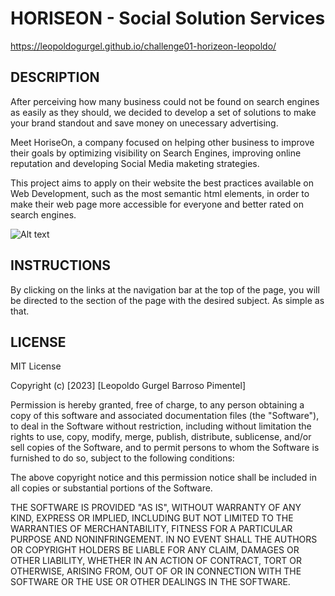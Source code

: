 # HORISEON - Social Solution Services

https://leopoldogurgel.github.io/challenge01-horizeon-leopoldo/

## DESCRIPTION

After perceiving how many business could not be found on search engines as easily as they should, we decided to develop a set of solutions to make your brand standout and save money on unecessary advertising.

Meet HoriseOn, a company focused on helping other business to improve their goals by optimizing visibility on Search Engines, improving online reputation and developing Social Media maketing strategies. 

This project aims to apply on their website the best practices available on Web Development, such as the most semantic html elements, in order to make their web page more accessible for everyone and better rated on search engines.

![Alt text](./docs/assets/images/page-screenshot.jpg "Page screenshot")

## INSTRUCTIONS

By clicking on the links at the navigation bar at the top of the page, you will be directed to the section of the page with the desired subject. As simple as that.

## LICENSE

MIT License

Copyright (c) [2023] [Leopoldo Gurgel Barroso Pimentel]

Permission is hereby granted, free of charge, to any person obtaining a copy
of this software and associated documentation files (the "Software"), to deal
in the Software without restriction, including without limitation the rights
to use, copy, modify, merge, publish, distribute, sublicense, and/or sell
copies of the Software, and to permit persons to whom the Software is
furnished to do so, subject to the following conditions:

The above copyright notice and this permission notice shall be included in all
copies or substantial portions of the Software.

THE SOFTWARE IS PROVIDED "AS IS", WITHOUT WARRANTY OF ANY KIND, EXPRESS OR
IMPLIED, INCLUDING BUT NOT LIMITED TO THE WARRANTIES OF MERCHANTABILITY,
FITNESS FOR A PARTICULAR PURPOSE AND NONINFRINGEMENT. IN NO EVENT SHALL THE
AUTHORS OR COPYRIGHT HOLDERS BE LIABLE FOR ANY CLAIM, DAMAGES OR OTHER
LIABILITY, WHETHER IN AN ACTION OF CONTRACT, TORT OR OTHERWISE, ARISING FROM,
OUT OF OR IN CONNECTION WITH THE SOFTWARE OR THE USE OR OTHER DEALINGS IN THE
SOFTWARE.
